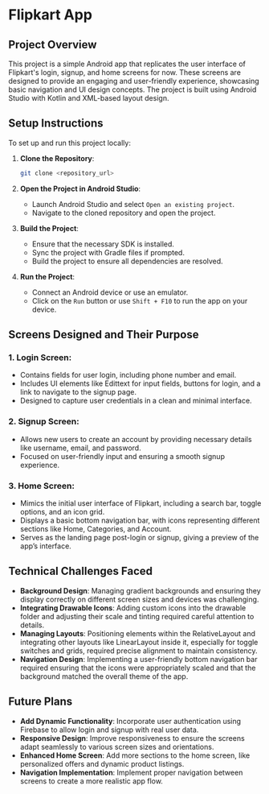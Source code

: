 
# Flipkart App

## Project Overview
This project is a simple Android app that replicates the user interface of Flipkart's login, signup, and home screens for now. These screens are designed to provide an engaging and user-friendly experience, showcasing basic navigation and UI design concepts. The project is built using Android Studio with Kotlin and XML-based layout design.

## Setup Instructions
To set up and run this project locally:

1. **Clone the Repository**:
   ```bash
   git clone <repository_url>
   ```
   
2. **Open the Project in Android Studio**:
   - Launch Android Studio and select `Open an existing project`.
   - Navigate to the cloned repository and open the project.

3. **Build the Project**:
   - Ensure that the necessary SDK is installed.
   - Sync the project with Gradle files if prompted.
   - Build the project to ensure all dependencies are resolved.

4. **Run the Project**:
   - Connect an Android device or use an emulator.
   - Click on the `Run` button or use `Shift + F10` to run the app on your device.

## Screens Designed and Their Purpose
### 1. **Login Screen**:
   - Contains fields for user login, including phone number and email.
   - Includes UI elements like Edittext for input fields, buttons for login, and a link to navigate to the signup page.
   - Designed to capture user credentials in a clean and minimal interface.

### 2. **Signup Screen**:
   - Allows new users to create an account by providing necessary details like username, email, and password.
   - Focused on user-friendly input and ensuring a smooth signup experience.

### 3. **Home Screen**:
   - Mimics the initial user interface of Flipkart, including a search bar, toggle options, and an icon grid.
   - Displays a basic bottom navigation bar, with icons representing different sections like Home, Categories, and Account.
   - Serves as the landing page post-login or signup, giving a preview of the app’s interface.

## Technical Challenges Faced
- **Background Design**: Managing gradient backgrounds and ensuring they display correctly on different screen sizes and devices was challenging.
- **Integrating Drawable Icons**: Adding custom icons into the drawable folder and adjusting their scale and tinting required careful attention to details.
- **Managing Layouts**: Positioning elements within the RelativeLayout and integrating other layouts like LinearLayout inside it, especially for toggle switches and grids, required precise alignment to maintain consistency.
- **Navigation Design**: Implementing a user-friendly bottom navigation bar required ensuring that the icons were appropriately scaled and that the background matched the overall theme of the app.

## Future Plans
- **Add Dynamic Functionality**: Incorporate user authentication using Firebase to allow login and signup with real user data.
- **Responsive Design**: Improve responsiveness to ensure the screens adapt seamlessly to various screen sizes and orientations.
- **Enhanced Home Screen**: Add more sections to the home screen, like personalized offers and dynamic product listings.
- **Navigation Implementation**: Implement proper navigation between screens to create a more realistic app flow.

